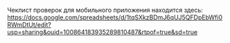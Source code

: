 Чеклист проверок для мобильного приложения находится здесь: https://docs.google.com/spreadsheets/d/1tqSXkzBDmJ6qUJ5QFDpEbWfi0RWmDtUt/edit?usp=sharing&ouid=100864183935289810487&rtpof=true&sd=true
